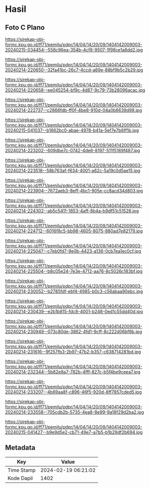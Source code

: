 # Hasil

## Foto C Plano

https://sirekap-obj-formc.kpu.go.id/ff71/pemilu/pdpr/14/04/14/20/09/1404142009003-20240215-034454--558c96ea-354b-4cf8-9507-1f98ce1a8dd2.jpg

https://sirekap-obj-formc.kpu.go.id/ff71/pemilu/pdpr/14/04/14/20/09/1404142009003-20240214-220650--32fa41bc-26c7-4ccd-a69e-88bf9b5c2b29.jpg

https://sirekap-obj-formc.kpu.go.id/ff71/pemilu/pdpr/14/04/14/20/09/1404142009003-20240214-220658--ee045254-bf9c-4d87-9c79-73b28096acac.jpg

https://sirekap-obj-formc.kpu.go.id/ff71/pemilu/pdpr/14/04/14/20/09/1404142009003-20240214-222737--c2866fdb-ff0f-4be8-910d-04a0b6639d98.jpg

https://sirekap-obj-formc.kpu.go.id/ff71/pemilu/pdpr/14/04/14/20/09/1404142009003-20240215-041037--b1662bc0-abae-4978-b41a-5ef7e7b6ff1b.jpg

https://sirekap-obj-formc.kpu.go.id/ff71/pemilu/pdpr/14/04/14/20/09/1404142009003-20240214-223202--609dbe7c-0742-4de6-8197-511f5169f487.jpg

https://sirekap-obj-formc.kpu.go.id/ff71/pemilu/pdpr/14/04/14/20/09/1404142009003-20240214-223518--58b763af-f634-4001-a62c-5a19c0d5ae15.jpg

https://sirekap-obj-formc.kpu.go.id/ff71/pemilu/pdpr/14/04/14/20/09/1404142009003-20240214-223904--7672aeb3-8eff-4bc1-905e-cc8acd34d803.jpg

https://sirekap-obj-formc.kpu.go.id/ff71/pemilu/pdpr/14/04/14/20/09/1404142009003-20240214-224302--ab5c5411-1853-4aff-8b4a-b9df51c51526.jpg

https://sirekap-obj-formc.kpu.go.id/ff71/pemilu/pdpr/14/04/14/20/09/1404142009003-20240214-224712--6016f8c5-bb98-4605-8075-880ad7e82179.jpg

https://sirekap-obj-formc.kpu.go.id/ff71/pemilu/pdpr/14/04/14/20/09/1404142009003-20240214-225047--c7eb0fd7-9e0b-4423-a136-0cb7ea1ec0cf.jpg

https://sirekap-obj-formc.kpu.go.id/ff71/pemilu/pdpr/14/04/14/20/09/1404142009003-20240214-225504--b8c05e24-7e3e-4712-aa76-8c5026c183bf.jpg

https://sirekap-obj-formc.kpu.go.id/ff71/pemilu/pdpr/14/04/14/20/09/1404142009003-20240214-230052--b2785fdf-ebf4-4985-b0c3-c56abaa90ebc.jpg

https://sirekap-obj-formc.kpu.go.id/ff71/pemilu/pdpr/14/04/14/20/09/1404142009003-20240214-230439--e2b1b815-fdc8-4001-b248-0ed1c55dd40d.jpg

https://sirekap-obj-formc.kpu.go.id/ff71/pemilu/pdpr/14/04/14/20/09/1404142009003-20240214-230949--073c80de-3862-4fd1-9cff-8c222d06bf6b.jpg

https://sirekap-obj-formc.kpu.go.id/ff71/pemilu/pdpr/14/04/14/20/09/1404142009003-20240214-231616--9f257fb3-2b97-47b2-b357-c638714281bd.jpg

https://sirekap-obj-formc.kpu.go.id/ff71/pemilu/pdpr/14/04/14/20/09/1404142009003-20240214-232344--5b82e8a7-782b-4fff-827c-b5f4be9ceea7.jpg

https://sirekap-obj-formc.kpu.go.id/ff71/pemilu/pdpr/14/04/14/20/09/1404142009003-20240214-233207--4b69aa8f-c896-46f5-920d-8ff7857cded5.jpg

https://sirekap-obj-formc.kpu.go.id/ff71/pemilu/pdpr/14/04/14/20/09/1404142009003-20240214-233558--705cdb2b-5735-4ea8-8e99-9a18f29d2ba2.jpg

https://sirekap-obj-formc.kpu.go.id/ff71/pemilu/pdpr/14/04/14/20/09/1404142009003-20240215-041427--b9e9d5e2-cb71-49e7-a7b5-b1b29df2b694.jpg


## Metadata

| Key        | Value               |
| ---------- | ------------------- |
| Time Stamp | 2024-02-19 06:21:02 |
| Kode Dapil | 1402                |



